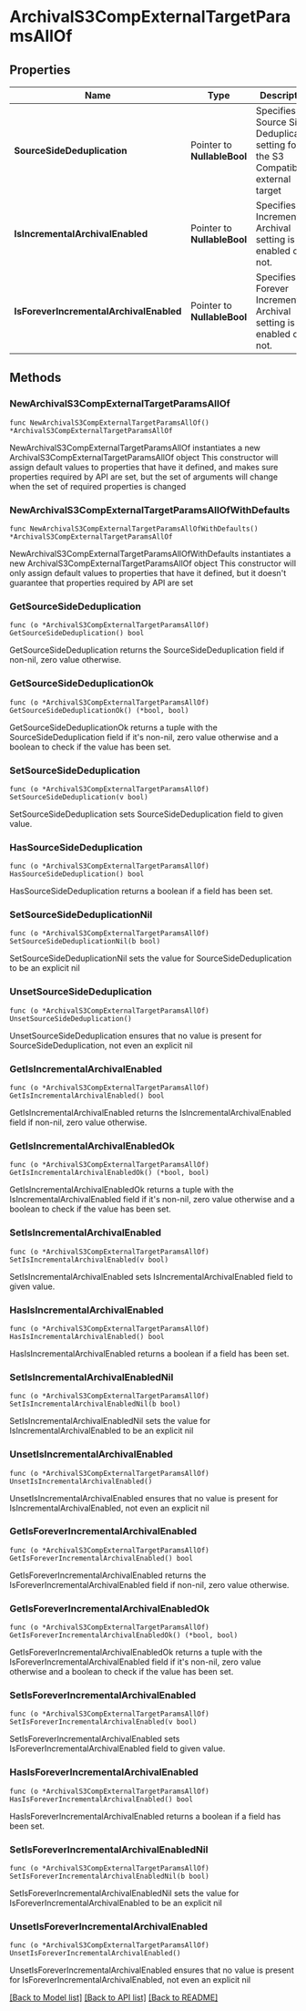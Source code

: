 # ArchivalS3CompExternalTargetParamsAllOf

## Properties

Name | Type | Description | Notes
------------ | ------------- | ------------- | -------------
**SourceSideDeduplication** | Pointer to **NullableBool** | Specifies the Source Side Deduplication setting for the S3 Compatible external target | [optional] 
**IsIncrementalArchivalEnabled** | Pointer to **NullableBool** | Specifies if Incremental Archival setting is enabled or not. | [optional] 
**IsForeverIncrementalArchivalEnabled** | Pointer to **NullableBool** | Specifies if Forever Incremental Archival setting is enabled or not. | [optional] 

## Methods

### NewArchivalS3CompExternalTargetParamsAllOf

`func NewArchivalS3CompExternalTargetParamsAllOf() *ArchivalS3CompExternalTargetParamsAllOf`

NewArchivalS3CompExternalTargetParamsAllOf instantiates a new ArchivalS3CompExternalTargetParamsAllOf object
This constructor will assign default values to properties that have it defined,
and makes sure properties required by API are set, but the set of arguments
will change when the set of required properties is changed

### NewArchivalS3CompExternalTargetParamsAllOfWithDefaults

`func NewArchivalS3CompExternalTargetParamsAllOfWithDefaults() *ArchivalS3CompExternalTargetParamsAllOf`

NewArchivalS3CompExternalTargetParamsAllOfWithDefaults instantiates a new ArchivalS3CompExternalTargetParamsAllOf object
This constructor will only assign default values to properties that have it defined,
but it doesn't guarantee that properties required by API are set

### GetSourceSideDeduplication

`func (o *ArchivalS3CompExternalTargetParamsAllOf) GetSourceSideDeduplication() bool`

GetSourceSideDeduplication returns the SourceSideDeduplication field if non-nil, zero value otherwise.

### GetSourceSideDeduplicationOk

`func (o *ArchivalS3CompExternalTargetParamsAllOf) GetSourceSideDeduplicationOk() (*bool, bool)`

GetSourceSideDeduplicationOk returns a tuple with the SourceSideDeduplication field if it's non-nil, zero value otherwise
and a boolean to check if the value has been set.

### SetSourceSideDeduplication

`func (o *ArchivalS3CompExternalTargetParamsAllOf) SetSourceSideDeduplication(v bool)`

SetSourceSideDeduplication sets SourceSideDeduplication field to given value.

### HasSourceSideDeduplication

`func (o *ArchivalS3CompExternalTargetParamsAllOf) HasSourceSideDeduplication() bool`

HasSourceSideDeduplication returns a boolean if a field has been set.

### SetSourceSideDeduplicationNil

`func (o *ArchivalS3CompExternalTargetParamsAllOf) SetSourceSideDeduplicationNil(b bool)`

 SetSourceSideDeduplicationNil sets the value for SourceSideDeduplication to be an explicit nil

### UnsetSourceSideDeduplication
`func (o *ArchivalS3CompExternalTargetParamsAllOf) UnsetSourceSideDeduplication()`

UnsetSourceSideDeduplication ensures that no value is present for SourceSideDeduplication, not even an explicit nil
### GetIsIncrementalArchivalEnabled

`func (o *ArchivalS3CompExternalTargetParamsAllOf) GetIsIncrementalArchivalEnabled() bool`

GetIsIncrementalArchivalEnabled returns the IsIncrementalArchivalEnabled field if non-nil, zero value otherwise.

### GetIsIncrementalArchivalEnabledOk

`func (o *ArchivalS3CompExternalTargetParamsAllOf) GetIsIncrementalArchivalEnabledOk() (*bool, bool)`

GetIsIncrementalArchivalEnabledOk returns a tuple with the IsIncrementalArchivalEnabled field if it's non-nil, zero value otherwise
and a boolean to check if the value has been set.

### SetIsIncrementalArchivalEnabled

`func (o *ArchivalS3CompExternalTargetParamsAllOf) SetIsIncrementalArchivalEnabled(v bool)`

SetIsIncrementalArchivalEnabled sets IsIncrementalArchivalEnabled field to given value.

### HasIsIncrementalArchivalEnabled

`func (o *ArchivalS3CompExternalTargetParamsAllOf) HasIsIncrementalArchivalEnabled() bool`

HasIsIncrementalArchivalEnabled returns a boolean if a field has been set.

### SetIsIncrementalArchivalEnabledNil

`func (o *ArchivalS3CompExternalTargetParamsAllOf) SetIsIncrementalArchivalEnabledNil(b bool)`

 SetIsIncrementalArchivalEnabledNil sets the value for IsIncrementalArchivalEnabled to be an explicit nil

### UnsetIsIncrementalArchivalEnabled
`func (o *ArchivalS3CompExternalTargetParamsAllOf) UnsetIsIncrementalArchivalEnabled()`

UnsetIsIncrementalArchivalEnabled ensures that no value is present for IsIncrementalArchivalEnabled, not even an explicit nil
### GetIsForeverIncrementalArchivalEnabled

`func (o *ArchivalS3CompExternalTargetParamsAllOf) GetIsForeverIncrementalArchivalEnabled() bool`

GetIsForeverIncrementalArchivalEnabled returns the IsForeverIncrementalArchivalEnabled field if non-nil, zero value otherwise.

### GetIsForeverIncrementalArchivalEnabledOk

`func (o *ArchivalS3CompExternalTargetParamsAllOf) GetIsForeverIncrementalArchivalEnabledOk() (*bool, bool)`

GetIsForeverIncrementalArchivalEnabledOk returns a tuple with the IsForeverIncrementalArchivalEnabled field if it's non-nil, zero value otherwise
and a boolean to check if the value has been set.

### SetIsForeverIncrementalArchivalEnabled

`func (o *ArchivalS3CompExternalTargetParamsAllOf) SetIsForeverIncrementalArchivalEnabled(v bool)`

SetIsForeverIncrementalArchivalEnabled sets IsForeverIncrementalArchivalEnabled field to given value.

### HasIsForeverIncrementalArchivalEnabled

`func (o *ArchivalS3CompExternalTargetParamsAllOf) HasIsForeverIncrementalArchivalEnabled() bool`

HasIsForeverIncrementalArchivalEnabled returns a boolean if a field has been set.

### SetIsForeverIncrementalArchivalEnabledNil

`func (o *ArchivalS3CompExternalTargetParamsAllOf) SetIsForeverIncrementalArchivalEnabledNil(b bool)`

 SetIsForeverIncrementalArchivalEnabledNil sets the value for IsForeverIncrementalArchivalEnabled to be an explicit nil

### UnsetIsForeverIncrementalArchivalEnabled
`func (o *ArchivalS3CompExternalTargetParamsAllOf) UnsetIsForeverIncrementalArchivalEnabled()`

UnsetIsForeverIncrementalArchivalEnabled ensures that no value is present for IsForeverIncrementalArchivalEnabled, not even an explicit nil

[[Back to Model list]](../README.md#documentation-for-models) [[Back to API list]](../README.md#documentation-for-api-endpoints) [[Back to README]](../README.md)


